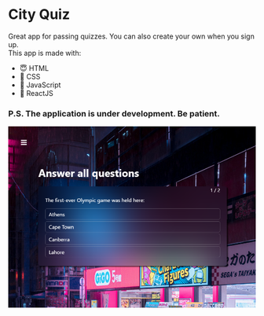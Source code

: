 # City Quiz
Great app for passing quizzes. You can also create your own when you sign up.</br>
This app is made with:</br>
* :innocent: HTML
* :cowboy_hat_face: CSS
* :partying_face: JavaScript
* :smiling_face_with_three_hearts: ReactJS
### P.S. The application is under development. Be patient.
<img src="./src/CityQuiz.png" /></br>
